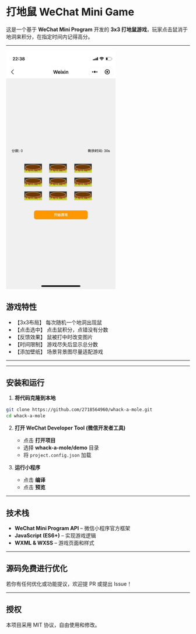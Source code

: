 # 打地鼠 WeChat Mini Game

这是一个基于 **WeChat Mini Program** 开发的 **3x3 打地鼠游戏**，玩家点击鼠消于地洞来积分，在指定时间内记得高分。

---

<img src="images/game_screenshot.png" alt="游戏截图" width="300">

## 游戏特性
- 【3x3布局】 每次随机一个地洞出现鼠
- 【点击选中】 点击鼠积分，点错没有分数
- 【反馈效果】 鼠被打中时改变图片
- 【时间限制】 游戏尽失后显示总分数
- 【添加壁纸】 场景背景图尽量适配游戏

---

---

## 安装和运行
1. **将代码克隆到本地**
```sh
git clone https://github.com/2718564960/whack-a-mole.git
cd whack-a-mole
```

2. **打开 WeChat Developer Tool (微信开发者工具)**
   - 点击 **打开项目**
   - 选择 **whack-a-mole/demo** 目录
   - 将 `project.config.json` 加载

3. **运行小程序**
   - 点击 **编译**
   - 点击 **预览**

---

## 技术栈
- **WeChat Mini Program API** – 微信小程序官方框架
- **JavaScript (ES6+)** – 实现游戏逻辑
- **WXML & WXSS** – 游戏页面和样式

---

## 源码免费进行优化
若你有任何优化或功能提议，欢迎提 PR 或提出 Issue！

---

## 授权
本项目采用 MIT 协议，自由使用和修改。

